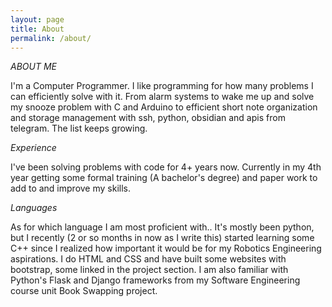 ```yaml
---
layout: page
title: About
permalink: /about/
---
```


_ABOUT ME_

I'm a Computer Programmer. I like programming for how many problems I can efficiently solve with it. From alarm systems to wake me up and solve my snooze problem with C and Arduino to efficient short note organization and storage management with ssh, python, obsidian and apis from telegram. The list keeps growing. 

_Experience_

I've been solving problems with code for 4+ years now. Currently in my 4th year getting some formal training (A bachelor's degree) and paper work to add to and improve my skills. 

_Languages_

As for which language I am most proficient with.. It's mostly been python, but I recently (2 or so months in now as I write this) started learning some C++ since I realized how important it would be for my Robotics Engineering aspirations. I do HTML and CSS and have built some websites with bootstrap, some linked in the project section. I am also familiar with Python's Flask and Django frameworks from my Software Engineering course unit Book Swapping project.

